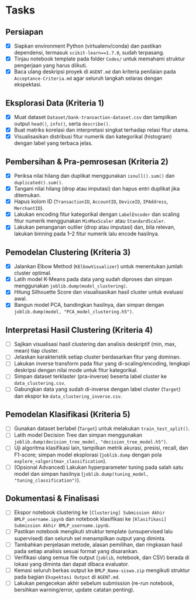 # Tasks

## Persiapan

- [x] Siapkan environment Python (virtualenv/conda) dan pastikan dependensi, termasuk `scikit-learn==1.7.0`, sudah terpasang.
- [x] Tinjau notebook template pada folder `Codes/` untuk memahami struktur pengerjaan yang harus diikuti.
- [x] Baca ulang deskripsi proyek di `AGENT.md` dan kriteria penilaian pada `Acceptance-Criteria.md` agar seluruh langkah selaras dengan ekspektasi.

## Eksplorasi Data (Kriteria 1)

- [x] Muat dataset `Dataset/bank-transaction-dataset.csv` dan tampilkan output `head()`, `info()`, serta `describe()`.
- [x] Buat matriks korelasi dan interpretasi singkat terhadap relasi fitur utama.
- [x] Visualisasikan distribusi fitur numerik dan kategorikal (histogram) dengan label yang terbaca jelas.

## Pembersihan & Pra-pemrosesan (Kriteria 2)

- [x] Periksa nilai hilang dan duplikat menggunakan `isnull().sum()` dan `duplicated().sum()`.
- [x] Tangani nilai hilang (drop atau imputasi) dan hapus entri duplikat jika ditemukan.
- [x] Hapus kolom ID (`TransactionID`, `AccountID`, `DeviceID`, `IPAddress`, `MerchantID`).
- [x] Lakukan encoding fitur kategorikal dengan `LabelEncoder` dan scaling fitur numerik menggunakan `MinMaxScaler` atau `StandardScaler`.
- [x] Lakukan penanganan outlier (drop atau imputasi) dan, bila relevan, lakukan binning pada 1–2 fitur numerik lalu encode hasilnya.

## Pemodelan Clustering (Kriteria 3)

- [x] Jalankan Elbow Method (`KElbowVisualizer`) untuk menentukan jumlah cluster optimal.
- [x] Latih model K-Means pada data yang sudah diproses dan simpan menggunakan `joblib.dump(model_clustering)`.
- [x] Hitung Silhouette Score dan visualisasikan hasil cluster untuk evaluasi awal.
- [x] Bangun model PCA, bandingkan hasilnya, dan simpan dengan `joblib.dump(model, "PCA_model_clustering.h5")`.

## Interpretasi Hasil Clustering (Kriteria 4)

- [ ] Sajikan visualisasi hasil clustering dan analisis deskriptif (min, max, mean) tiap cluster.
- [ ] Jelaskan karakteristik setiap cluster berdasarkan fitur yang dominan.
- [ ] Lakukan inverse transform pada fitur yang di-scaling/encoding, lengkapi deskripsi dengan nilai mode untuk fitur kategorikal.
- [ ] Simpan dataset terklaster (pra-inverse) beserta label cluster ke `data_clustering.csv`.
- [ ] Gabungkan data yang sudah di-inverse dengan label cluster (`Target`) dan ekspor ke `data_clustering_inverse.csv`.

## Pemodelan Klasifikasi (Kriteria 5)

- [ ] Gunakan dataset berlabel (`Target`) untuk melakukan `train_test_split()`.
- [ ] Latih model Decision Tree dan simpan menggunakan `joblib.dump(decision_tree_model, "decision_tree_model.h5")`.
- [ ] Uji algoritma klasifikasi lain, tampilkan metrik akurasi, presisi, recall, dan F1-score; simpan model eksplorasi (`joblib.dump` dengan pola `explore_<algoritma>_classification`).
- [ ] (Opsional Advanced) Lakukan hyperparameter tuning pada salah satu model dan simpan hasilnya (`joblib.dump(tuning_model, "tuning_classification")`).

## Dokumentasi & Finalisasi

- [ ] Ekspor notebook clustering ke `[Clustering] Submission Akhir BMLP_username.ipynb` dan notebook klasifikasi ke `[Klasifikasi] Submission Akhir BMLP_username.ipynb`.
- [ ] Pastikan notebook mengikuti struktur template (unsupervised lalu supervised) dan seluruh sel menampilkan output yang diminta.
- [ ] Tambahkan penjelasan metode, alasan pemilihan, dan ringkasan hasil pada setiap analisis sesuai format yang disarankan.
- [ ] Verifikasi ulang semua file output (`joblib`, notebook, dan CSV) berada di lokasi yang diminta dan dapat dibaca evaluator.
- [ ] Kemasi seluruh berkas output ke `BMLP_Nama-siswa.zip` mengikuti struktur pada bagian `Ekspektasi Output` di `AGENT.md`.
- [ ] Lakukan pengecekan akhir sebelum submission (re-run notebook, bersihkan warning/error, update catatan penting).
